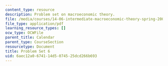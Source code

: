 ```yaml
---
content_type: resource
description: Problem set on macroeconomic theory.
file: /media/courses/14-06-intermediate-macroeconomic-theory-spring-2003/6aec12a0674114d5074525dcd266b693_1406ps6.pdf
file_type: application/pdf
learning_resource_types: []
ocw_type: OCWFile
parent_title: Calendar
parent_type: CourseSection
resourcetype: Document
title: Problem Set 6
uid: 6aec12a0-6741-14d5-0745-25dcd266b693
---
```

